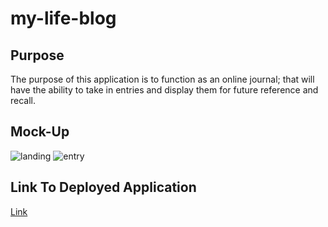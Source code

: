 # my-life-blog

## Purpose

The purpose of this application is to function as an online journal; that will have the ability to take in entries and display them for future reference and recall.

## Mock-Up

<img src="./assets/Screenshot 2024-09-07 at 4.09.07 PM.png" alt= landing page>
<img src="./assets/Screenshot 2024-09-07 at 4.10.00 PM.png" alt= entry page>

## Link To Deployed Application

<a href="https://kwansom.github.io/my-life-blog/"> Link</a>
